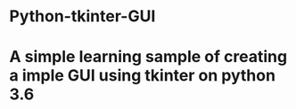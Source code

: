 # Python-tkinter-GUI
# A simple learning sample of creating a imple GUI using tkinter on python 3.6
